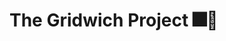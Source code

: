 # The Gridwich Project 🎆🥪

<!-- A framework for stateless workloads (batteries included for video on-demand operations).  For more background, see ["The Gridwich Project"](./docs/Concepts_The_Gridwich_Project.md).

## Features

* Stateless workloads allowing an arbituary object to flow through each workload. See [Operation Context](./docs/Concepts_Operation_Context.md)
* Easily customizable by hooking [custom Event Grid listeners](./docs/Concepts_Request_and_response_flow.md)
* Object Logging integrated with Application Insights See [Concepts: ObjectLogger](./docs/Concepts_ObjectLogger.md)
* Terraform is used for deployment
* ADO Pipelines utilized

## Getting Started

1. [Clone to your Azure DevOps](./docs/GettingStarted_Cloning_Azure_DevOps.md)
1. [Setting up the Pipeline to deploy the app](./docs/GettingStarted_Cloning_Azure_DevOps.md)
1. [Run the Smoke Test](./docs/Walkthrough_Testing_AMS_V3_Encoding.md)
1. If you want to add functionality to the app, see [Setting up a local dev environment](./docs/GettingStarted_Creating_New_Azure_Environment.md)
1. [Set up local settings](./docs/GettingStarted_Create_Local_Settings_json.md)
1. [Set up DRM Settings](./docs/GettingStarted_DRM_Settings.md)

## Concepts

* [Clean Projects](./docs/Concepts_Clean_Monolith.md)
* [Saga Pattern](./docs/Concepts_Sagas.md)
* [Command and Response Pattern](./docs/Concepts_Request_and_response_flow.md)
* [Operation Context](./docs/Concepts_Operation_Context.md)
* [CI/CD Patterns](./docs/Concepts_CICD_Principles.md)
* [Accessing Azure Storage](./docs/Concepts_Azure_Storage_Use.md)
* [Content Protection - DRM](./docs/Concepts_Content_Protection_DRM.md)
* [Using the Gridwich Object Logger](./docs/Concepts_ObjectLogger.md)

## Tutorials

* [Building a Development Environment on Azure](./docs/GettingStarted_Creating_New_Azure_Environment.md)
* Creating a Simple Handler
  * [An Asynchronous Handler](./docs/Walkthrough_Simple_Async_Handler.md)
  * [A Synchronous Handler](./docs/Walkthrough_Simple_Sync_Handler.md)
* [Setting up and Scaling Azure Media Services](./docs/Walkthrough_Azure_Media_Services_Setup_and_Scaling.md)
* [Testing Azure Media Services V3 Encoding](./docs/Walkthrough_Testing_AMS_V3_Encoding.md)
* [Pipeline Generated Scripts for Admins](./docs/Walkthrough_Pipeline_Generated_Scripts_For_Admins.md)
* [Set up Management of Secrets](./docs/Walkthrough_Instructions_for_a_Secret_Manager_to_maintain_all_secret_types.md)
* [Azure DevOps Secret to Terraform Flow](./docs/Walkthrough_Pipeline_Variable_Group_Variable_To_Terraform_Flow.md)

## Resources

* [Azure Deployment Diagram](./docs/Resources_Azure_Deployment_Diagram.md)
* [Project Naming Conventions](./docs/Resources_Project_Naming_Conventions.md)
* [Details on the generated Admin Scripts](./docs/Walkthrough_Pipeline_Generated_Scripts_For_Admins.md)
* [Storage Provider Code Walkthrough](./docs/Concepts_Azure_Storage_Use.md)
* [Gridwich Message Formats](./docs/Resources_Message_Formats.md)
* [Long Running Function Deployments](./docs/Concepts_Deploying_Long_Running_Functions.md)
* [Telestream Workflow Definitions (JSON source file)](./docs/Resources_Telestream_Workflow_Definitions.json)
-->